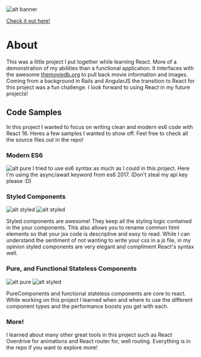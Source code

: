 ![alt banner](https://i.imgur.com/9K0hcaX.png)

[Check it out here!](http://react-movie-db.s3-website.us-east-2.amazonaws.com/)

# About
This was a little project I put together while learning React. More of a demonstration of my abilities than a functional application. It interfaces with the awesome [themoviedb.org](https://www.themoviedb.org) to pull back movie information and images. Coming from a background in Rails and AngularJS the transition to React for this project was a fun challenge. I look forward to using React in my future projects!

## Code Samples
In this project I wanted to focus on writing clean and modern es6 code with React 16. Heres a few samples I wanted to show off. Feel free to check all the source files out in the repo!

### Modern ES6
![alt pure](https://i.imgur.com/CmEiKhY.png)
I tried to use es6 syntax as much as I could in this project. Here I'm using the async/await keyword from es6 2017. (Don't steal my api key please :D)

### Styled Components
![alt styled](https://i.imgur.com/RVfPd89.png) ![alt styled](https://i.imgur.com/9IBMtyT.png)

Styled components are awesome! They keep all the styling logic contained in the your components. This also allows you to rename common html elements so that your  jsx code is descriptive and easy to read. While I can understand the sentiment of not wanting to write your css in a js file, in my opinion styled components are very elegant and compliment React's syntax well.

### Pure, and Functional Stateless Components
![alt pure](https://i.imgur.com/yFdIvoD.png) ![alt styled](https://i.imgur.com/wscWy8q.png)

PureComponents and functional stateless components are core to react. While working on this project I learned when and where to use the different component types and the performance boosts you get with each.

### More!
I learned about many other great tools in this project such as React Overdrive for animations and React router for, well routing. Everything is in the repo if you want to explore more!